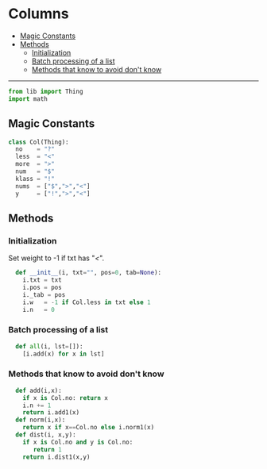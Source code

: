 # Columns

- [Magic Constants](#magic-constants) 
- [Methods](#methods) 
  - [Initialization](#initialization) 
  - [Batch processing of a list](#batch-processing-of-a-list) 
  - [Methods that know to avoid don't know](#methods-that-know-to-avoid-dont-know) 

---------------

```py
from lib import Thing
import math
```
## Magic Constants

```py
class Col(Thing):
  no    = "?"
  less  = "<"
  more  = ">"
  num   = "$"
  klass = "!"
  nums  = ["$",">","<"]
  y     = ["!",">","<"]
```

## Methods
### Initialization
Set weight to -1 if txt has "_<_".
```py
  def __init__(i, txt="", pos=0, tab=None):
    i.txt = txt
    i.pos = pos
    i._tab = pos
    i.w   = -1 if Col.less in txt else 1
    i.n   = 0
```
### Batch processing of a list
```py
  def all(i, lst=[]):
    [i.add(x) for x in lst]
```
### Methods that know to avoid don't know

```py
  def add(i,x):
    if x is Col.no: return x
    i.n += 1
    return i.add1(x)
  def norm(i,x):
    return x if x==Col.no else i.norm1(x)
  def dist(i, x,y):
    if x is Col.no and y is Col.no: 
       return 1
    return i.dist1(x,y)
```
